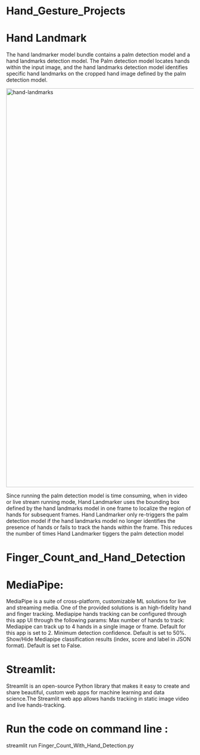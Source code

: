 # Hand_Gesture_Projects

# Hand Landmark

The hand landmarker model bundle contains a palm detection model and a hand landmarks detection model. The Palm detection model locates hands within the input image, and the hand landmarks detection model identifies specific hand landmarks on the cropped hand image defined by the palm detection model.


<img width="1073" alt="hand-landmarks" src="https://github.com/Kapilya-Gangadharan/OpenCv_projects/assets/105882639/05235267-1a99-4c8b-8ac3-8e923463972b">




Since running the palm detection model is time consuming, when in video or live stream running mode, Hand Landmarker uses the bounding box defined by the hand landmarks model in one frame to localize the region of hands for subsequent frames. Hand Landmarker only re-triggers the palm detection model if the hand landmarks model no longer identifies the presence of hands or fails to track the hands within the frame. This reduces the number of times Hand Landmarker tiggers the palm detection model

# Finger_Count_and_Hand_Detection



# MediaPipe:
MediaPipe is a suite of cross-platform, customizable ML solutions for live and streaming media. One of the provided solutions is an high-fidelity hand and finger tracking. Mediapipe hands tracking can be configured through this app UI through the following params:
Max number of hands to track: Mediapipe can track up to 4 hands in a single image or frame. Default for this app is set to 2.
Minimum detection confidence. Default is set to 50%.
Show/Hide Mediapipe classification results (index, score and label in JSON format). Default is set to False.

# Streamlit:
Streamlit is an open-source Python library that makes it easy to create and share beautiful, custom web apps for machine learning and data science.The Streamlit web app allows hands tracking in static image  video and live hands-tracking.


# Run the code on command line :

streamlit run Finger_Count_With_Hand_Detection.py
